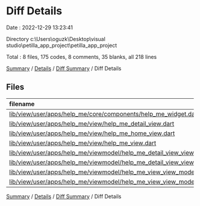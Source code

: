 # Diff Details

Date : 2022-12-29 13:23:41

Directory c:\\Users\\oguzk\\Desktop\\visual studio\\petilla_app_project\\petilla_app_project

Total : 8 files,  175 codes, 8 comments, 35 blanks, all 218 lines

[Summary](results.md) / [Details](details.md) / [Diff Summary](diff.md) / Diff Details

## Files
| filename | language | code | comment | blank | total |
| :--- | :--- | ---: | ---: | ---: | ---: |
| [lib/view/user/apps/help_me/core/components/help_me_widget.dart](/lib/view/user/apps/help_me/core/components/help_me_widget.dart) | Dart | 54 | 0 | 3 | 57 |
| [lib/view/user/apps/help_me/view/help_me_detail_view.dart](/lib/view/user/apps/help_me/view/help_me_detail_view.dart) | Dart | 27 | 2 | 7 | 36 |
| [lib/view/user/apps/help_me/view/help_me_home_view.dart](/lib/view/user/apps/help_me/view/help_me_home_view.dart) | Dart | 3 | 0 | 0 | 3 |
| [lib/view/user/apps/help_me/view/help_me_view.dart](/lib/view/user/apps/help_me/view/help_me_view.dart) | Dart | 4 | 0 | 0 | 4 |
| [lib/view/user/apps/help_me/viewmodel/help_me_detail_view_view_model.dart](/lib/view/user/apps/help_me/viewmodel/help_me_detail_view_view_model.dart) | Dart | 26 | 1 | 9 | 36 |
| [lib/view/user/apps/help_me/viewmodel/help_me_detail_view_view_model.g.dart](/lib/view/user/apps/help_me/viewmodel/help_me_detail_view_view_model.g.dart) | Dart | 44 | 5 | 13 | 62 |
| [lib/view/user/apps/help_me/viewmodel/help_me_view_view_model.dart](/lib/view/user/apps/help_me/viewmodel/help_me_view_view_model.dart) | Dart | 5 | 0 | 1 | 6 |
| [lib/view/user/apps/help_me/viewmodel/help_me_view_view_model.g.dart](/lib/view/user/apps/help_me/viewmodel/help_me_view_view_model.g.dart) | Dart | 12 | 0 | 2 | 14 |

[Summary](results.md) / [Details](details.md) / [Diff Summary](diff.md) / Diff Details